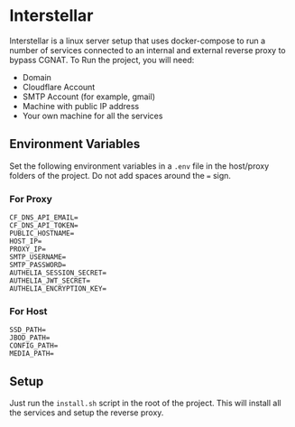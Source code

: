 # Interstellar

Interstellar is a linux server setup that uses docker-compose to run a number of services connected to an internal and external reverse proxy to bypass CGNAT. To Run the project, you will need:

- Domain
- Cloudflare Account
- SMTP Account (for example, gmail)
- Machine with public IP address
- Your own machine for all the services

## Environment Variables

Set the following environment variables in a `.env` file in the host/proxy folders of the project. Do not add spaces around the `=` sign.

### For Proxy

``` env
CF_DNS_API_EMAIL=
CF_DNS_API_TOKEN=
PUBLIC_HOSTNAME=
HOST_IP=
PROXY_IP=
SMTP_USERNAME=
SMTP_PASSWORD=
AUTHELIA_SESSION_SECRET=
AUTHELIA_JWT_SECRET=
AUTHELIA_ENCRYPTION_KEY=
```

### For Host

``` env
SSD_PATH=
JBOD_PATH=
CONFIG_PATH=
MEDIA_PATH=
```

## Setup

Just run the `install.sh` script in the root of the project. This will install all the services and setup the reverse proxy.
